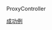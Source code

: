 ProxyController

[成功例](https://app.datadoghq.com/apm/traces?agg_m_a=count&agg_m_source_a=base&agg_t_a=count&cols=core_service%2Ccore_resource_name%2Clog_duration%2Clog_http.method%2Clog_http.status_code&colsTraces=service%2Cresource_name%2C%40duration%2C%40_span.count%2C%40_duration.by_service&fromUser=false&graphType=flamegraph&historicalData=true&messageDisplay=inline&query_a=env%3A%28mizushima-eneos%20OR%20kashima-eneos%20OR%20eneos%29&query_translation_version=v0&shouldShowLegend=true&sort=time&spanID=953585651752064585&spanType=all&spanViewType=metadata&storage=hot&target-span=a&timeHint=1741995597270&trace=220585685402464719&traceID=220585685402464719&traceQuery=a&view=traces&viz=stream&start=1741995540000&end=1741995720000&paused=true)